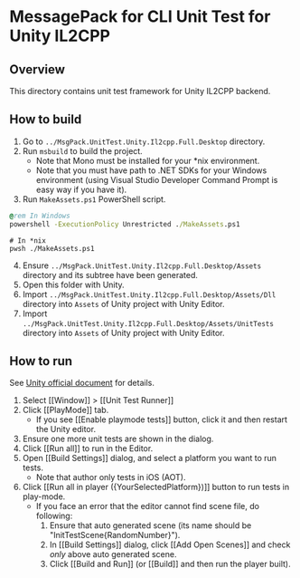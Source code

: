 MessagePack for CLI Unit Test for Unity IL2CPP
===

Overview
---

This directory contains unit test framework for Unity IL2CPP backend.

How to build
---

1. Go to `../MsgPack.UnitTest.Unity.Il2cpp.Full.Desktop` directory.
2. Run `msbuild` to build the project.
    * Note that Mono must be installed for your *nix environment.
    * Note that you must have path to .NET SDKs for your Windows environment (using Visual Studio Developer Command Prompt is easy way if you have it).
3. Run `MakeAssets.ps1` PowerShell script.

```bat
@rem In Windows
powershell -ExecutionPolicy Unrestricted ./MakeAssets.ps1
```

```shell
# In *nix
pwsh ./MakeAssets.ps1
```

4. Ensure `../MsgPack.UnitTest.Unity.Il2cpp.Full.Desktop/Assets` directory and its subtree have been generated.
5. Open this folder with Unity.
6. Import `../MsgPack.UnitTest.Unity.Il2cpp.Full.Desktop/Assets/Dll` directory into `Assets` of Unity project with Unity Editor.
7. Import `../MsgPack.UnitTest.Unity.Il2cpp.Full.Desktop/Assets/UnitTests` directory into `Assets` of Unity project with Unity Editor.

How to run
---

See [Unity official document](https://docs.unity3d.com/Manual/testing-editortestsrunner.html) for details.

1. Select [[Window]] &gt; [[Unit Test Runner]]
2. Click [[PlayMode]] tab.
    * If you see [[Enable playmode tests]] button, click it and then restart the Unity editor.
3. Ensure one more unit tests are shown in the dialog.
4. Click [[Run all]] to run in the Editor.
5. Open [[Build Settings]] dialog, and select a platform you want to run tests.
    * Note that author only tests in iOS (AOT).
6. Click [[Run all in player ({YourSelectedPlatform})]] button to run tests in play-mode.
    * If you face an error that the editor cannot find scene file, do following:
        1. Ensure that auto generated scene (its name should be "InitTestScene{RandomNumber}").
        2. In [[Build Settings]] dialog, click [[Add Open Scenes]] and check *only* above auto generated scene.
        3. Click [[Build and Run]] (or [[Build]] and then run the player built).

